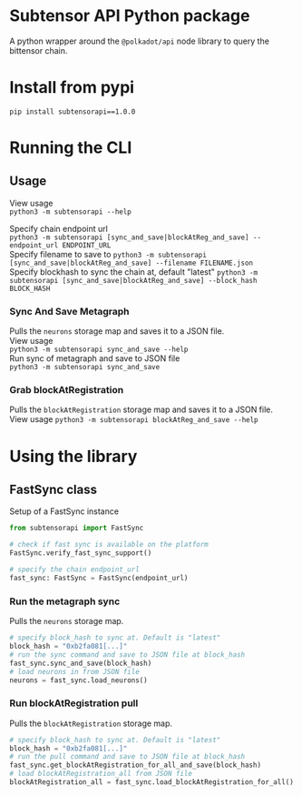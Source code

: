 # Subtensor API Python package
A python wrapper around the `@polkadot/api` node library to query the bittensor chain.
# Install from pypi
`pip install subtensorapi==1.0.0`  
# Running the CLI
## Usage
View usage  
`python3 -m subtensorapi --help`   
   
Specify chain endpoint url  
`python3 -m subtensorapi [sync_and_save|blockAtReg_and_save] --endpoint_url ENDPOINT_URL`     
Specify filename to save to
`python3 -m subtensorapi [sync_and_save|blockAtReg_and_save] --filename FILENAME.json`  
Specify blockhash to sync the chain at, default "latest"
`python3 -m subtensorapi [sync_and_save|blockAtReg_and_save] --block_hash BLOCK_HASH`  
### Sync And Save Metagraph
Pulls the `neurons` storage map and saves it to a JSON file.  
View usage  
`python3 -m subtensorapi sync_and_save --help`     
Run sync of metagraph and save to JSON file  
`python3 -m subtensorapi sync_and_save`      

### Grab blockAtRegistration
Pulls the `blockAtRegistration` storage map and saves it to a JSON file.  
View usage
`python3 -m subtensorapi blockAtReg_and_save --help`

# Using the library
## FastSync class
Setup of a FastSync instance
```python
from subtensorapi import FastSync

# check if fast sync is available on the platform
FastSync.verify_fast_sync_support() 

# specify the chain endpoint_url  
fast_sync: FastSync = FastSync(endpoint_url)
```  
### Run the metagraph sync  
Pulls the `neurons` storage map.  
```python
# specify block_hash to sync at. Default is "latest"
block_hash = "0xb2fa081[...]"
# run the sync command and save to JSON file at block_hash
fast_sync.sync_and_save(block_hash)
# load neurons in from JSON file
neurons = fast_sync.load_neurons()
```

### Run blockAtRegistration pull
Pulls the `blockAtRegistration` storage map.  
```python
# specify block_hash to sync at. Default is "latest"
block_hash = "0xb2fa081[...]"
# run the pull command and save to JSON file at block_hash
fast_sync.get_blockAtRegistration_for_all_and_save(block_hash)
# load blockAtRegistration_all from JSON file
blockAtRegistration_all = fast_sync.load_blockAtRegistration_for_all()
```